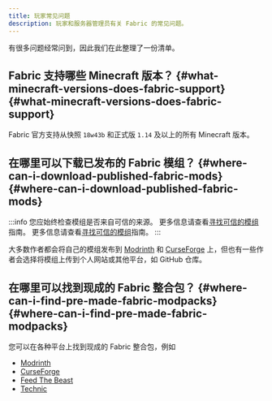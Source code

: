 ```yaml
---
title: 玩家常见问题
description: 玩家和服务器管理员有关 Fabric 的常见问题。
---
```


有很多问题经常问到，因此我们在此整理了一份清单。

## Fabric 支持哪些 Minecraft 版本？ {#what-minecraft-versions-does-fabric-support} {#what-minecraft-versions-does-fabric-support}

Fabric 官方支持从快照 `18w43b` 和正式版 `1.14` 及以上的所有 Minecraft 版本。

## 在哪里可以下载已发布的 Fabric 模组？ {#where-can-i-download-published-fabric-mods} {#where-can-i-download-published-fabric-mods}

:::info
您应始终检查模组是否来自可信的来源。 更多信息请查看[寻找可信的模组](./finding-mods)指南。 更多信息请查看[寻找可信的模组](./finding-mods)指南。
:::

大多数作者都会将自己的模组发布到 [Modrinth](https://modrinth.com/mods?g=categories:%27fabric%27) 和 [CurseForge](https://www.curseforge.com/minecraft/search?class=mc-mods\\\&gameVersionTypeId=4) 上，但也有一些作者会选择将模组上传到个人网站或其他平台，如 GitHub 仓库。

## 在哪里可以找到现成的 Fabric 整合包？ {#where-can-i-find-pre-made-fabric-modpacks} {#where-can-i-find-pre-made-fabric-modpacks}

您可以在各种平台上找到现成的 Fabric 整合包，例如

- [Modrinth](https://modrinth.com/modpacks?g=categories:%27fabric%27)
- [CurseForge](https://www.curseforge.com/minecraft/search?class=modpacks\\\&gameVersionTypeId=4)
- [Feed The Beast](https://www.feed-the-beast.com/ftb-app)
- [Technic](https://www.technicpack.net/modpacks)
